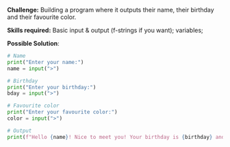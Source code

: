 **Challenge:** Building a program where it outputs their name, their birthday and their favourite color.

**Skills required:** Basic input & output (f-strings if you want); variables; 

**Possible Solution**:
```python
# Name
print("Enter your name:")
name = input(">")

# Birthday
print("Enter your birthday:")
bday = input(">")

# Favourite color
print("Enter your favourite color:")
color = input(">")

# Output
print(f"Hello {name}! Nice to meet you! Your birthday is {birthday} and your favourite color is {color}!")
```
